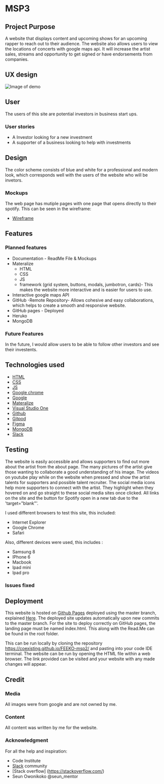 # MSP3

## Project Purpose
A website that displays content and upcoming shows for an upcoming rapper to reach out to their audience. The website also allows users to view the locations of concerts with google maps api. It will increase the artist sales, streams and opportunity to get signed or have endorsements from companies.

## UX design
![Image of demo](Documentation/msp3)

## User
The users of this site are potential investors in business start ups.

### User stories
* A Investor looking for a new investment
* A supporter of a business looking to help with investments

## Design
The color scheme consists of blue and white for a professional and modern look, which corresponds well with the users of the website who will be invetors.

### Mockups
The web page has mutiple pages with one page that opens directly to their spotify. This can be seen in the wireframe:

* [Wireframe](https://www.figma.com/file/Q8aKmRRdNYh4YDcPlgk7Tz/investsmart?node-id=0%3A1)

## Features

### Planned features 


* Documentation - ReadMe File & Mockups
* Materalize
  * HTML
  * CSS 
  * JS
  * framework (grid system, buttons, modals, jumbotron, cards)- This makes the website more interactive and is easier for users to use. 
* Interactive google maps API
* GitHub -Remote Repository- Allows cohesive and easy collaborations, which helps to create a smooth and responsive website.
* GitHub pages - Deployed
* Heruko
* MongoDB

### Future Features 
In the future, I would allow users to be able to follow other investors and see their investents. 

## Technologies used
* [HTML](https://developer.mozilla.org/en-US/docs/Web/HTML#:~:targetText=HTML%20(HyperText%20Markup%20Language)%20is,functionality%2Fbehavior%20(JavaScript).)
* [CSS](https://developer.mozilla.org/en-US/docs/Web/CSS#:~:targetText=Cascading%20Style%20Sheets%20(CSS)%20is,speech%2C%20or%20on%20other%20media.)
* [JS](https://www.javascript.com/)
* [Google chrome](https://www.google.com/chrome/)
* [Google](https://www.google.com/)
* [Materalize](https://materializecss.com/)
* [Visual Studio One](https://code.visualstudio.com/)
* [Github](https://github.com/)
* [Gitpod](https://gitpod.io/)
* [Figma](https://gitpod.io/)
* [MongoDB](https://www.mongodb.com/)
* [Slack](https://slack.com/intl/en-gb/)



## Testing

The website is easily accessible and allows supporters to find out more about the artist from the about page. The many pictures of the artist give those wanting to collaborate a good understanding of his image. The videos on youtube play while on the website when pressed and show the artist talents for supporters and possible talent recruiter. The social media icons help more supporters to connect with the artist. They highlight when they hovered on and go straight to these social media sites once clicked. All links on the site and the button for Spotify open in a new tab due to the 'target="blank"'.


I used different browsers to test this site, this included:
* Internet Explorer
* Google Chrome 
* Safari

Also, different devices were used, this includes :

* Samsung 8
* IPhone 6
* Macbook 
* Ipad mini
* Ipad pro
### Issues fixed


## Deployment
This website is hosted on [Github Pages](https://coexisting.github.io/Milestone-Project-1/) deployed using the master branch, explained [Here](https://help.github.com/en/github/getting-started-with-github/create-a-repo). The deployed site updates automatically upon new commits to the master branch. For the site to deploy correctly on GitHub pages, the landing page must be named index.html. This along with the Read.Me can be found in the root folder.

This can be run locally by cloning the repository  https://coexisting.github.io/FEEKO-msp2/ and pasting into your code IDE terminal. The website can be run by opening the HTML file within a web browser. The link provided can be visited and your website with any made changes will appear.


## Credit
### Media
All images were from google and are not owned by me.
### Content
All content was written by me for the website.

### Acknowledgment
For all the help and inspiration:
* Code Institute
* [Slack](https://slack.com/intl/en-gb/) community
* [Stack overflow] (https://stackoverflow.com/) 
* Seun Owonikoko @seun_mentor


